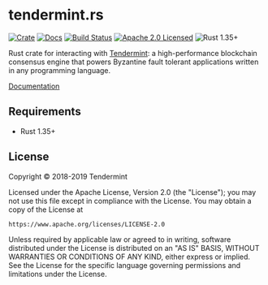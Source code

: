 # tendermint.rs

[![Crate][crate-image]][crate-link]
[![Docs][docs-image]][docs-link]
[![Build Status][build-image]][build-link]
[![Apache 2.0 Licensed][license-image]][license-link]
![Rust 1.35+][rustc-image]

Rust crate for interacting with [Tendermint]: a high-performance blockchain
consensus engine that powers Byzantine fault tolerant applications written
in any programming language.

[Documentation][docs-link]

## Requirements

- Rust 1.35+

## License

Copyright © 2018-2019 Tendermint

Licensed under the Apache License, Version 2.0 (the "License");
you may not use this file except in compliance with the License.
You may obtain a copy of the License at

    https://www.apache.org/licenses/LICENSE-2.0

Unless required by applicable law or agreed to in writing, software
distributed under the License is distributed on an "AS IS" BASIS,
WITHOUT WARRANTIES OR CONDITIONS OF ANY KIND, either express or implied.
See the License for the specific language governing permissions and
limitations under the License.

[//]: # (badges)

[crate-image]: https://img.shields.io/crates/v/tendermint.svg
[crate-link]: https://crates.io/crates/tendermint
[docs-image]: https://docs.rs/tendermint/badge.svg
[docs-link]: https://docs.rs/tendermint/
[build-image]: https://circleci.com/gh/interchainio/tendermint-rs.svg?style=shield
[build-link]: https://circleci.com/gh/interchainio/tendermint-rs
[license-image]: https://img.shields.io/badge/license-Apache2.0-blue.svg
[license-link]: https://github.com/interchainio/tendermint-rs/blob/master/LICENSE
[rustc-image]: https://img.shields.io/badge/rustc-1.35+-blue.svg

[//]: # (general links)

[Tendermint]: https://github.com/tendermint/tendermint
